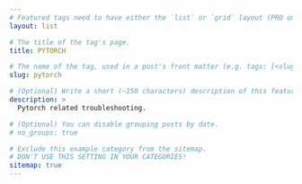 ```yaml
---
# Featured tags need to have either the `list` or `grid` layout (PRO only).
layout: list

# The title of the tag's page.
title: PYTORCH

# The name of the tag, used in a post's front matter (e.g. tags: [<slug>]).
slug: pytorch

# (Optional) Write a short (~150 characters) description of this featured tag.
description: >
  Pytorch related troubleshooting.

# (Optional) You can disable grouping posts by date.
# no_groups: true

# Exclude this example category from the sitemap.
# DON'T USE THIS SETTING IN YOUR CATEGORIES!
sitemap: true
---
```

